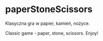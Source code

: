 # paperStoneScissors

Klasyczna gra w papier, kamień, nożyce.

Classic game - paper, stone, scissors.
Enjoy!
